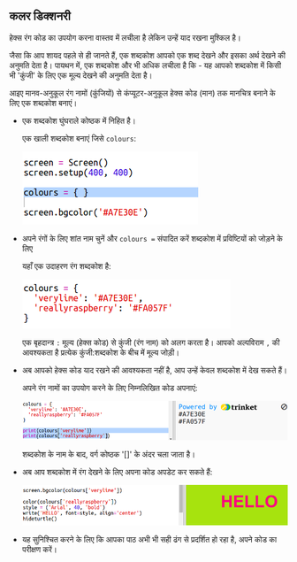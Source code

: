 ## कलर डिक्शनरी

हेक्स रंग कोड का उपयोग करना वास्तव में लचीला है लेकिन उन्हें याद रखना मुश्किल है।

जैसा कि आप शायद पहले से ही जानते हैं, एक शब्दकोश आपको एक शब्द देखने और इसका अर्थ देखने की अनुमति देता है। पायथन में, एक शब्दकोश और भी अधिक लचीला है कि - यह आपको शब्दकोश में किसी भी 'कुंजी' के लिए एक मूल्य देखने की अनुमति देता है।

आइए मानव-अनुकूल रंग नामों (कुंजियों) से कंप्यूटर-अनुकूल हेक्स कोड (मान) तक मानचित्र बनाने के लिए एक शब्दकोश बनाएं।

+ एक शब्दकोश घुंघराले कोष्ठक में निहित है।
    
    एक खाली शब्दकोश बनाएं जिसे `colours`:
    
    ![स्क्रीनशॉट](images/colourful-dict.png)

+ अपने रंगों के लिए शांत नाम चुनें और `colours =` संपादित करें शब्दकोश में प्रविष्टियों को जोड़ने के लिए
    
    यहाँ एक उदाहरण रंग शब्दकोश है:
    
    ![स्क्रीनशॉट](images/colourful-colours.png)
    
    एक बृहदान्त्र `:` मूल्य (हेक्स कोड) से कुंजी (रंग नाम) को अलग करता है। आपको अल्पविराम `,` की आवश्यकता है प्रत्येक कुंजी:शब्दकोश के बीच में मूल्य जोड़ी।

+ अब आपको हेक्स कोड याद रखने की आवश्यकता नहीं है, आप उन्हें केवल शब्दकोश में देख सकते हैं।
    
    अपने रंग नामों का उपयोग करने के लिए निम्नलिखित कोड अपनाएं:
    
    ![स्क्रीनशॉट](images/colourful-entries.png)
    
    शब्दकोश के नाम के बाद, वर्ग कोष्ठक '[]' के अंदर चला जाता है।

+ अब आप शब्दकोश में रंग देखने के लिए अपना कोड अपडेट कर सकते हैं:
    
    ![स्क्रीनशॉट](images/colourful-use.png)

+ यह सुनिश्चित करने के लिए कि आपका पाठ अभी भी सही ढंग से प्रदर्शित हो रहा है, अपने कोड का परीक्षण करें।